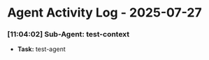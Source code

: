 # Agent Activity Log - 2025-07-27 
 
### [11:04:02] Sub-Agent: test-context 
- **Task:** test-agent 
 
